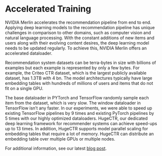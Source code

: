 Accelerated Training
====================

NVIDIA Merlin accelerates the recommendation pipeline from end to end. Applying deep learning models to the recommendation pipeline has unique challenges in comparison to other domains, such as computer vision and natural language processing. With the constant additions of new items and users along with their evolving content desires, the deep learning model needs to be updated regularly. To achieve this, NVIDIA Merlin offers an accelerated dataloader.

Recommendation system datasets can be terra-bytes in size with billions of examples but each example is represented by only a few bytes. For example, the Criteo CTR dataset, which is the largest publicly available dataset, has 1.3TB with 4 bn. The model architectures typically have large embedding tables with hundreds of millions of users and items that do not fit on a single GPU.

The base dataloader in PYTorch and TensorFlow randomly sample each item from the dataset, which is very slow. The window dataloader in TensorFlow isn’t any faster.  In our experiments, we were able to speed up existing TensorFlow pipelines by 9 times and existing PyTorch pipelines by 5 times with our highly optimized dataloaders. HugeCTR, our dedicated deep learning framework for recommender systems can achieve speed-ups up to 13 times. In addition, HugeCTR supports model parallel scaling for embedding tables that require a lot of memory. HugeCTR can distribute an embedding table over multiple GPUs or multiple nodes. 

For additional information, see our latest [blog post](https://medium.com/nvidia-merlin/why-isnt-your-recommender-system-training-faster-on-gpu-and-what-can-you-do-about-it-6cb44a711ad4).
